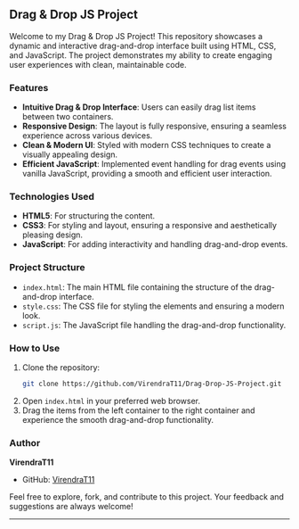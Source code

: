 

## Drag & Drop JS Project

Welcome to my Drag & Drop JS Project! This repository showcases a dynamic and interactive drag-and-drop interface built using HTML, CSS, and JavaScript. The project demonstrates my ability to create engaging user experiences with clean, maintainable code.

### Features

- **Intuitive Drag & Drop Interface**: Users can easily drag list items between two containers.
- **Responsive Design**: The layout is fully responsive, ensuring a seamless experience across various devices.
- **Clean & Modern UI**: Styled with modern CSS techniques to create a visually appealing design.
- **Efficient JavaScript**: Implemented event handling for drag events using vanilla JavaScript, providing a smooth and efficient user interaction.

### Technologies Used

- **HTML5**: For structuring the content.
- **CSS3**: For styling and layout, ensuring a responsive and aesthetically pleasing design.
- **JavaScript**: For adding interactivity and handling drag-and-drop events.

### Project Structure

- `index.html`: The main HTML file containing the structure of the drag-and-drop interface.
- `style.css`: The CSS file for styling the elements and ensuring a modern look.
- `script.js`: The JavaScript file handling the drag-and-drop functionality.

### How to Use

1. Clone the repository:
   ```bash
   git clone https://github.com/VirendraT11/Drag-Drop-JS-Project.git
   ```
2. Open `index.html` in your preferred web browser.
3. Drag the items from the left container to the right container and experience the smooth drag-and-drop functionality.


### Author

**VirendraT11**
- GitHub: [VirendraT11](https://github.com/VirendraT11)

Feel free to explore, fork, and contribute to this project. Your feedback and suggestions are always welcome!

---
